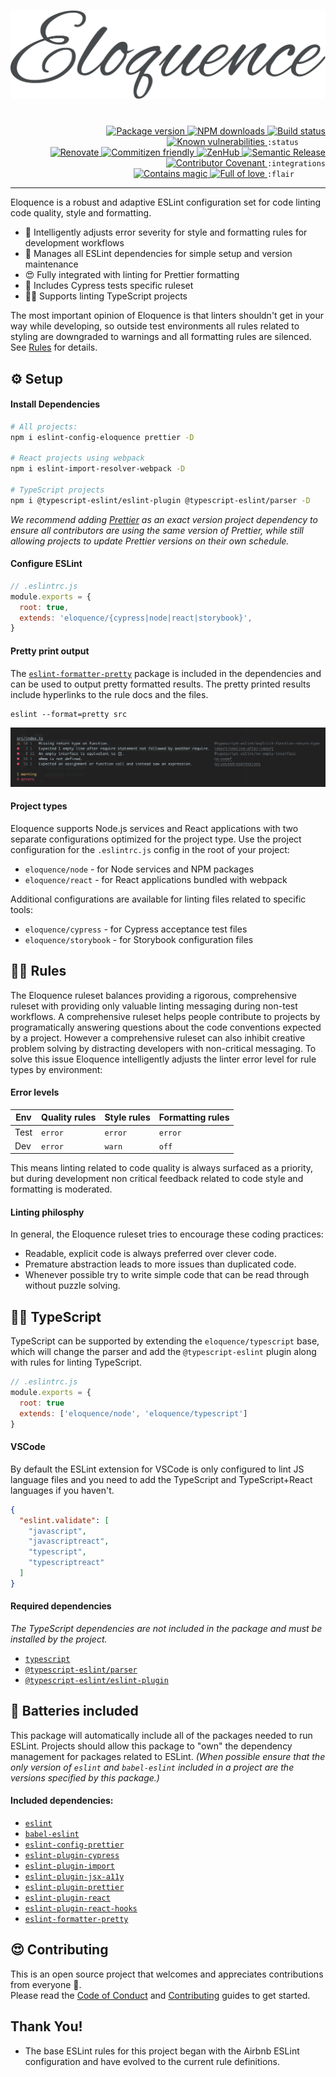 <h1 align="center">
  <img src="./docs/assets/eloquence.png" width="600" alt="Eloquence">
</h1>
<br>

<div align="right">
  <!-- prettier-ignore-start -->
  <a href="https://www.npmjs.com/package/eslint-config-eloquence">
    <img src="https://img.shields.io/npm/v/eslint-config-eloquence" alt="Package version" valign="text-top"/>
  </a>
  <a href="https://www.npmjs.com/package/eslint-config-eloquence">
    <img src="https://img.shields.io/npm/dt/eslint-config-eloquence?color=blue" alt="NPM downloads" valign="text-top" />
  </a>
  <a href="https://github.com/crystal-ball/eslint-config-eloquence/actions?workflow=CI%2FCD">
    <img src="https://github.com/crystal-ball/eslint-config-eloquence/workflows/CI%2FCD/badge.svg" alt="Build status" valign="text-top" />
  </a>
  <a href="https://snyk.io/test/github/crystal-ball/eslint-config-eloquence?targetFile=package.json">
    <img src="https://snyk.io/test/github/crystal-ball/eslint-config-eloquence/badge.svg?targetFile=package.json" alt="Known vulnerabilities" valign="text-top" />
  </a>
  <code>:status&nbsp;&nbsp;&nbsp;&nbsp;&nbsp;&nbsp;</code>

  <br />
  <a href="https://renovatebot.com/">
    <img src="https://img.shields.io/badge/Renovate-enabled-32c3c2.svg" alt="Renovate" valign="text-top" />
  </a>
  <a href="https://commitizen.github.io/cz-cli/">
    <img src="https://img.shields.io/badge/Commitizen-%E2%9C%93%20friendly-10e67b" alt="Commitizen friendly" valign="text-top" />
  </a>
  <a href="https://github.com/crystal-ball/eslint-config-eloquence#workspaces/-projects-5b88b5c9af3c0a2186966767/board?repos=90155935">
    <img src="https://img.shields.io/badge/ZenHub-managed-5e60ba.svg" alt="ZenHub" valign="text-top" />
  </a>
  <a href="https://semantic-release.gitbook.io/semantic-release/">
    <img src="https://img.shields.io/badge/%F0%9F%93%A6%F0%9F%9A%80-semantic_release-e10079.svg" alt="Semantic Release" valign="text-top"/>
  </a>
  <a href="./CODE_OF_CONDUCT.md">
    <img src="https://img.shields.io/badge/Contributor%20Covenant-v2.0-de8cf2.svg" alt="Contributor Covenant" valign="text-top" />
  </a>
  <code>:integrations</code>

  <br />
  <a href="https://github.com/crystal-ball">
    <img src="https://img.shields.io/badge/%F0%9F%94%AE%E2%9C%A8-contains_magic-D831D7.svg" alt="Contains magic" valign="text-top" />
  </a>
  <a href="https://github.com/crystal-ball/crystal-ball.github.io">
    <img src="https://img.shields.io/badge/%F0%9F%92%96%F0%9F%8C%88-full_of_love-F5499E.svg" alt="Full of love" valign="text-top" />
  </a>
  <code>:flair&nbsp;&nbsp;&nbsp;&nbsp;&nbsp;&nbsp;&nbsp;</code>
  <!-- prettier-ignore-end -->
</div>

---

Eloquence is a robust and adaptive ESLint configuration set for code linting
code quality, style and formatting.

- 🧐 Intelligently adjusts error severity for style and formatting rules for
  development workflows
- 🔋 Manages all ESLint dependencies for simple setup and version maintenance
- 😍 Fully integrated with linting for Prettier formatting
- 🌲 Includes Cypress tests specific ruleset
- 👮‍♀️ Supports linting TypeScript projects

The most important opinion of Eloquence is that linters shouldn't get in your
way while developing, so outside test environments all rules related to styling
are downgraded to warnings and all formatting rules are silenced. See
[Rules](#rules) for details.

## ⚙️ Setup

#### Install Dependencies

```sh
# All projects:
npm i eslint-config-eloquence prettier -D

# React projects using webpack
npm i eslint-import-resolver-webpack -D

# TypeScript projects
npm i @typescript-eslint/eslint-plugin @typescript-eslint/parser -D
```

_We recommend adding [Prettier][] as an exact version project dependency to
ensure all contributors are using the same version of Prettier, while still
allowing projects to update Prettier versions on their own schedule._

#### Configure ESLint

```javascript
// .eslintrc.js
module.exports = {
  root: true,
  extends: 'eloquence/{cypress|node|react|storybook}',
}
```

#### Pretty print output

The [`eslint-formatter-pretty`][] package is included in the dependencies and
can be used to output pretty formatted results. The pretty printed results
include hyperlinks to the rule docs and the files.

```
eslint --format=pretty src
```

![Pretty prints links](./docs/assets/pretty.png)

#### Project types

Eloquence supports Node.js services and React applications with two separate
configurations optimized for the project type. Use the project configuration for
the `.eslintrc.js` config in the root of your project:

- `eloquence/node` - for Node services and NPM packages
- `eloquence/react` - for React applications bundled with webpack

Additional configurations are available for linting files related to specific
tools:

- `eloquence/cypress` - for Cypress acceptance test files
- `eloquence/storybook` - for Storybook configuration files

## 👩‍🏫 Rules

The Eloquence ruleset balances providing a rigorous, comprehensive ruleset with
providing only valuable linting messaging during non-test workflows. A
comprehensive ruleset helps people contribute to projects by programatically
answering questions about the code conventions expected by a project. However a
comprehensive ruleset can also inhibit creative problem solving by distracting
developers with non-critical messaging. To solve this issue Eloquence
intelligently adjusts the linter error level for rule types by environment:

#### Error levels

| Env  | Quality rules | Style rules | Formatting rules |
| ---- | ------------- | ----------- | ---------------- |
| Test | `error`       | `error`     | `error`          |
| Dev  | `error`       | `warn`      | `off`            |

This means linting related to code quality is always surfaced as a priority, but
during development non critical feedback related to code style and formatting is
moderated.

#### Linting philosphy

In general, the Eloquence ruleset tries to encourage these coding practices:

- Readable, explicit code is always preferred over clever code.
- Premature abstraction leads to more issues than duplicated code.
- Whenever possible try to write simple code that can be read through without
  puzzle solving.

## 👮‍♀️ TypeScript

TypeScript can be supported by extending the `eloquence/typescript` base, which
will change the parser and add the `@typescript-eslint` plugin along with rules
for linting TypeScript.

```js
// .eslintrc.js
module.exports = {
  root: true
  extends: ['eloquence/node', 'eloquence/typescript']
}
```

#### VSCode

By default the ESLint extension for VSCode is only configured to lint JS
language files and you need to add the TypeScript and TypeScript+React languages
if you haven't.

```json
{
  "eslint.validate": [
    "javascript",
    "javascriptreact",
    "typescript",
    "typescriptreact"
  ]
}
```

#### Required dependencies

_The TypeScript dependencies are not included in the package and must be
installed by the project._

- [`typescript`][]
- [`@typescript-eslint/parser`][]
- [`@typescript-eslint/eslint-plugin`][]

## 🔋 Batteries included

This package will automatically include all of the packages needed to run
ESLint. Projects should allow this package to "own" the dependency management
for packages related to ESLint. _(When possible ensure that the only version of
`eslint` and `babel-eslint` included in a project are the versions specified by
this package.)_

#### Included dependencies:

- [`eslint`][]
- [`babel-eslint`][]
- [`eslint-config-prettier`][]
- [`eslint-plugin-cypress`][]
- [`eslint-plugin-import`][]
- [`eslint-plugin-jsx-a11y`][]
- [`eslint-plugin-prettier`][]
- [`eslint-plugin-react`][]
- [`eslint-plugin-react-hooks`][]
- [`eslint-formatter-pretty`][]

## 😍 Contributing

This is an open source project that welcomes and appreciates contributions from
everyone 🎉. <br /> Please read the [Code of Conduct](./CODE_OF_CONDUCT.md) and
[Contributing](./.github/CONTRIBUTING.md) guides to get started.

## Thank You!

- The base ESLint rules for this project began with the Airbnb ESLint
  configuration and have evolved to the current rule definitions.

<!-- Links -->

<!-- prettier-ignore-start -->
[`@typescript-eslint/eslint-plugin`]:https://github.com/typescript-eslint/typescript-eslint/tree/master/packages/eslint-plugin
[`@typescript-eslint/parser`]:https://github.com/typescript-eslint/typescript-eslint/tree/master/packages/parser
[`babel-eslint`]:https://github.com/babel/babel-eslint
[`eslint-config-prettier`]:https://github.com/prettier/eslint-config-prettier
[`eslint-formatter-pretty`]:https://github.com/sindresorhus/eslint-formatter-pretty
[`eslint-import-resolver-webpack`]:https://github.com/benmosher/eslint-plugin-import/tree/master/resolvers/webpack
[`eslint-plugin-cypress`]:https://github.com/cypress-io/eslint-plugin-cypress
[`eslint-plugin-import`]:https://github.com/benmosher/eslint-plugin-import
[`eslint-plugin-jsx-a11y`]:https://github.com/evcohen/eslint-plugin-jsx-a11y
[`eslint-plugin-prettier`]:https://github.com/prettier/eslint-plugin-prettier
[`eslint-plugin-react`]:https://github.com/yannickcr/eslint-plugin-react
[`eslint-plugin-react-hooks`]:https://github.com/facebook/react/tree/master/packages/eslint-plugin-react-hooks
[`eslint`]:https://eslint.org/
[`typescript`]:https://github.com/Microsoft/TypeScript
[prettier options]:https://prettier.io/docs/en/options.html
[prettier]:https://prettier.io/
<!-- prettier-ignore-end -->
